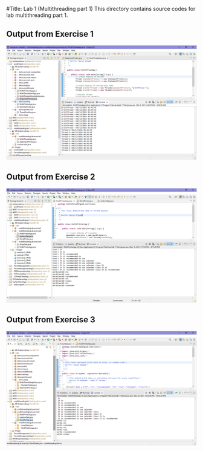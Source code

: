 #Title: Lab 1 (Multithreading part 1)
This directory contains source codes for lab multithreading part 1.

## Output from Exercise 1
![image](https://github.com/fieqasam/dadrepository/blob/main/workspace-dadlabs/multithreadingLab/Images/exercise%201.PNG)

## Output from Exercise 2
![image](https://github.com/fieqasam/dadrepository/blob/main/workspace-dadlabs/multithreadingLab/Images/multithreading1_execise2_2.PNG)

## Output from Exercise 3
![image](https://github.com/fieqasam/dadrepository/blob/main/workspace-dadlabs/multithreadingLab/Images/exercise3_1.PNG)
